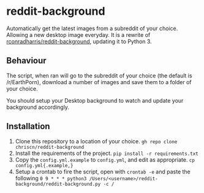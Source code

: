 # reddit-background

Automatically get the latest images from a subreddit of your choice. Allowing a new desktop image everyday. It is a rewrite of [rconradharris/reddit-background](https://github.com/rconradharris/reddit-background), updating it to Python 3.

## Behaviour

The script, when ran will go to the subreddit of your choice (the default is /r/EarthPorn), download a number of images and save them to a folder of your choice.

You should setup your Desktop background to watch and update your background accordingly.

## Installation

1. Clone this repository to a location of your choice. `gh repo clone chriscn/reddit-background`
2. Install the requirements of the project. `pip install -r requirements.txt`
3. Copy the `config.yml.example` to `config.yml`, and edit as appropriate. `cp config.yml{.example,}`
4. Setup a crontab to fire the script, open with `crontab -e` and paste the following `0 9 * * * python3 /Users/<username>/reddit-background/reddit-background.py -c /` 
